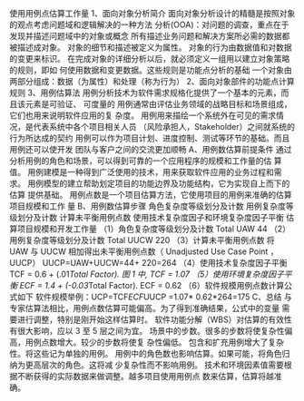 使用用例点估算工作量
1、面向对象分析简介
面向对象分析设计的精髓是按照对象的观点考虑问题域和逻辑解决的一种方法
分析(OOA)：对问题的调查，重点在于发现并描述问题域中的对象或概念
所有描述业务问题和解决方案所必需的数据都被描述成对象。
对象的细节和描述被定义为属性。
对象的行为由数据值和对数据的变更来标识。
在完成对象的详细分析以后，就必须定义一组用以建立对象策略的规则，即如
何使用数据和变更数据。这些规则是功能点分析的基础
一个对象由两部分组成：数据（为属性）和处理（称为行为）
2、面向对象部件的功能点计算规则
3、用例估算法
用例分析技术为软件需求规格化提供了一个基本的元素，而且该元素是可验证、
可度量的
用例通常由评估业务领域的战略目标和场景组成，它们也用来说明软件应用的复
杂度。
用例用来描绘一个系统外在可见的需求情况，是代表系统中各个项目相关人员
（风险承担人，Stakeholder）之间就系统的行为所达成的契约
用例可以作为项目计划、进度控制、测试等环节的基础。而且用例还可以使开发
团队与客户之间的交流更加顺畅
A、用例数估算前提条件
通过分析用例的角色和场景，可以得到可靠的一个应用程序的规模和工作量的估
算值。
用例建模是一种得到广泛使用的技术，用来获取软件应用的业务过程和需求。
用例模型的建立帮助划定项目的功能边界及功能结构，它为实现自上而下的估算
提供基础。
用例点数是一个项目估算方法，它使用项目的用例来准确的估算项目规模和工作
量
B、用例数估算步骤
角色复杂度等级划分及计数
用例复杂度等级划分及计数
计算未平衡用例点数
使用技术复杂度因子和环境复杂度因子平衡
估算项目规模和开发工作量
（1）角色复杂度等级划分及计数
Total UAW 44
（2）用例复杂度等级划分及计数
Total UUCW 220
（3）计算未平衡用例点数
将 UAW 与 UUCW 相加得出未平衡用例点数（ Unadjusted Use Case Point ，
UUCP）
UUCP=UAW+UUCW=44+ 220=264
（4）使用技术复杂度因子平衡
TCF = 0.6 + (.01*Total Factor). 图 1 中, TCF = 1.07
（5）使用环境复杂度因子平衡
ECF = 1.4 + (-0.03*Total Factor). ECF = 0.62
（6）软件规模用例点数计算公式如下
软件规模举例：UCP=TCF*ECF*UUCP =1.07* 0.62*264=175
C、总结
与专家估算法相比，用例点数估算可能偏高。为了得到准确结果，公式中的变量
需要进行调整，特别是刚开始这样估算时。
软件功能分解（WBS）对估算的有效性有很大影响，应以 3 至 5 层之间为宜。
场景中的步数。很多的步数将使复杂性偏高，用例点数增大。较少的步数将使复
杂性偏低。
包含和扩充用例增大了复杂性。将这些记为单独的用例。
用例中的角色数也影响估算。如果可能，将角色归纳为更高层次的角色。这将减
少复杂性而不影响用例。
技术和环境因素值需要根据不断获得的实际数据来做调整。越多项目使用用例点
数来估算，估算将越准确。
